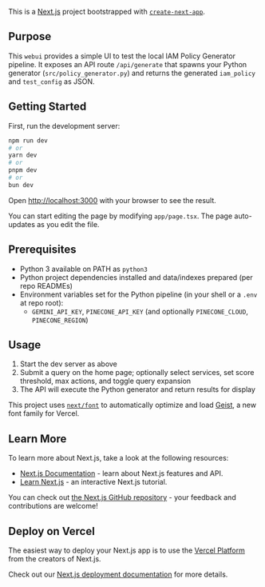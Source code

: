 This is a [Next.js](https://nextjs.org) project bootstrapped with [`create-next-app`](https://nextjs.org/docs/app/api-reference/cli/create-next-app).

## Purpose

This `webui` provides a simple UI to test the local IAM Policy Generator pipeline. It exposes an API route `/api/generate` that spawns your Python generator (`src/policy_generator.py`) and returns the generated `iam_policy` and `test_config` as JSON.

## Getting Started

First, run the development server:

```bash
npm run dev
# or
yarn dev
# or
pnpm dev
# or
bun dev
```

Open [http://localhost:3000](http://localhost:3000) with your browser to see the result.

You can start editing the page by modifying `app/page.tsx`. The page auto-updates as you edit the file.

## Prerequisites

- Python 3 available on PATH as `python3`
- Python project dependencies installed and data/indexes prepared (per repo READMEs)
- Environment variables set for the Python pipeline (in your shell or a `.env` at repo root):
  - `GEMINI_API_KEY`, `PINECONE_API_KEY` (and optionally `PINECONE_CLOUD`, `PINECONE_REGION`)

## Usage

1. Start the dev server as above
2. Submit a query on the home page; optionally select services, set score threshold, max actions, and toggle query expansion
3. The API will execute the Python generator and return results for display

This project uses [`next/font`](https://nextjs.org/docs/app/building-your-application/optimizing/fonts) to automatically optimize and load [Geist](https://vercel.com/font), a new font family for Vercel.

## Learn More

To learn more about Next.js, take a look at the following resources:

- [Next.js Documentation](https://nextjs.org/docs) - learn about Next.js features and API.
- [Learn Next.js](https://nextjs.org/learn) - an interactive Next.js tutorial.

You can check out [the Next.js GitHub repository](https://github.com/vercel/next.js) - your feedback and contributions are welcome!

## Deploy on Vercel

The easiest way to deploy your Next.js app is to use the [Vercel Platform](https://vercel.com/new?utm_medium=default-template&filter=next.js&utm_source=create-next-app&utm_campaign=create-next-app-readme) from the creators of Next.js.

Check out our [Next.js deployment documentation](https://nextjs.org/docs/app/building-your-application/deploying) for more details.
